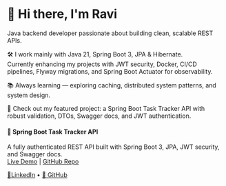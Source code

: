 # 👋 Hi there, I'm Ravi

Java backend developer passionate about building clean, scalable REST APIs.

🛠️ I work mainly with Java 21, Spring Boot 3, JPA & Hibernate.  
Currently enhancing my projects with JWT security, Docker, CI/CD pipelines, Flyway migrations, and Spring Boot Actuator for observability.

📚 Always learning — exploring caching, distributed system patterns, and system design.

🚀 Check out my featured project: a Spring Boot Task Tracker API with robust validation, DTOs, Swagger docs, and JWT authentication.

#### 🔧 Spring Boot Task Tracker API
A fully authenticated REST API built with Spring Boot 3, JPA, JWT security, and Swagger docs.  
[Live Demo](https://task-tracker-api-gr89.onrender.com/swagger-ui/index.html) | [GitHub Repo](https://github.com/nick-0516/task-tracker-api)

[🔗LinkedIn](https://www.linkedin.com/in/raviteja-naidu-miriyala/) • [🐙 GitHub](https://github.com/nick-0516)
